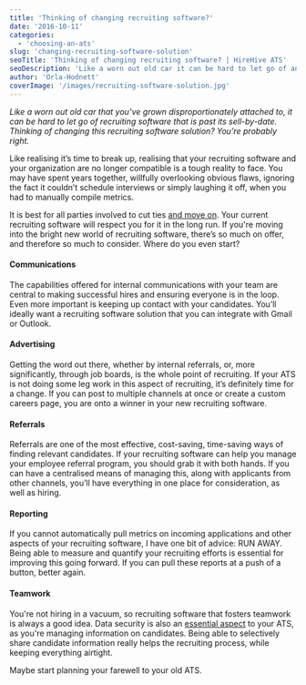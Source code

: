 ```yaml
---
title: 'Thinking of changing recruiting software?'
date: '2016-10-11'
categories:
  - 'choosing-an-ats'
slug: 'changing-recruiting-software-solution'
seoTitle: 'Thinking of changing recruiting software? | HireHive ATS'
seoDescription: 'Like a worn out old car it can be hard to let go of an ATS. Thinking of changing your recruiting software solution? You’re probably right.'
author: 'Orla-Hodnett'
coverImage: '/images/recruiting-software-solution.jpg'
---
```


_Like a worn out old car that you’ve grown disproportionately attached to, it can be hard to let go of recruiting software that is past its sell-by-date. Thinking of changing this recruiting software solution? You’re probably right._

Like realising it’s time to break up, realising that your recruiting software and your organization are no longer compatible is a tough reality to face. You may have spent years together, willfully overlooking obvious flaws, ignoring the fact it couldn’t schedule interviews or simply laughing it off, when you had to manually compile metrics.

It is best for all parties involved to cut ties [and move on](http://hirehive.io/blog/why-applicant-tracking-system/). Your current recruiting software will respect you for it in the long run. If you're moving into the bright new world of recruiting software, there’s so much on offer, and therefore so much to consider. Where do you even start?

#### Communications

The capabilities offered for internal communications with your team are central to making successful hires and ensuring everyone is in the loop. Even more important is keeping up contact with your candidates. You’ll ideally want a recruiting software solution that you can integrate with Gmail or Outlook.

#### Advertising

Getting the word out there, whether by internal referrals, or, more significantly, through job boards, is the whole point of recruiting. If your ATS is not doing some leg work in this aspect of recruiting, it’s definitely time for a change. If you can post to multiple channels at once or create a custom careers page, you are onto a winner in your new recruiting software.

#### Referrals

Referrals are one of the most effective, cost-saving, time-saving ways of finding relevant candidates. If your recruiting software can help you manage your employee referral program, you should grab it with both hands. If you can have a centralised means of managing this, along with applicants from other channels, you’ll have everything in one place for consideration, as well as hiring.

#### Reporting

If you cannot automatically pull metrics on incoming applications and other aspects of your recruiting software, I have one bit of advice: RUN AWAY. Being able to measure and quantify your recruiting efforts is essential for improving this going forward. If you can pull these reports at a push of a button, better again.

#### Teamwork

You're not hiring in a vacuum, so recruiting software that fosters teamwork is always a good idea. Data security is also an [essential aspect](http://hirehive.io/blog/store-on-the-side-of-caution/) to your ATS, as you're managing information on candidates. Being able to selectively share candidate information really helps the recruiting process, while keeping everything airtight.

Maybe start planning your farewell to your old ATS.
